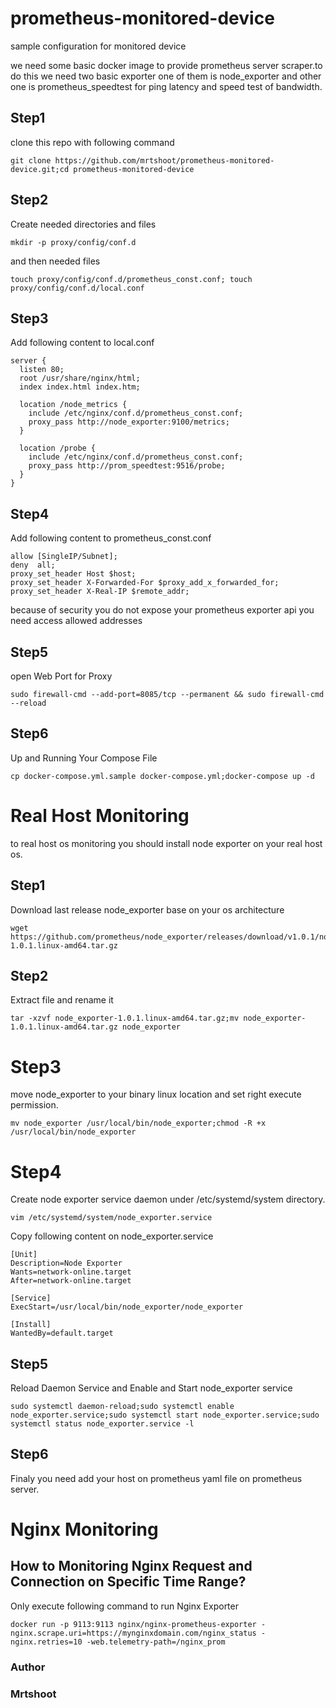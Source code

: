 # prometheus-monitored-device
sample configuration for monitored device

we need some basic docker image to provide prometheus server scraper.to do this we need two basic exporter one of them is node_exporter and other one is prometheus_speedtest for ping latency and speed test of bandwidth.

## Step1
clone this repo with following command

```
git clone https://github.com/mrtshoot/prometheus-monitored-device.git;cd prometheus-monitored-device
```

## Step2
Create needed directories and files
```
mkdir -p proxy/config/conf.d
```
and then needed files
```
touch proxy/config/conf.d/prometheus_const.conf; touch proxy/config/conf.d/local.conf
```
 
## Step3
Add following content to local.conf

```
server {
  listen 80;
  root /usr/share/nginx/html;
  index index.html index.htm;

  location /node_metrics {
    include /etc/nginx/conf.d/prometheus_const.conf;
    proxy_pass http://node_exporter:9100/metrics;
  }

  location /probe {
    include /etc/nginx/conf.d/prometheus_const.conf;
    proxy_pass http://prom_speedtest:9516/probe;
  }
}
```

## Step4
Add following content to prometheus_const.conf

```
allow [SingleIP/Subnet];
deny  all;
proxy_set_header Host $host;
proxy_set_header X-Forwarded-For $proxy_add_x_forwarded_for;
proxy_set_header X-Real-IP $remote_addr;
```

because of security you do not expose your prometheus exporter api you need access allowed addresses

## Step5
open Web Port for Proxy

```
sudo firewall-cmd --add-port=8085/tcp --permanent && sudo firewall-cmd --reload
```

## Step6
Up and Running Your Compose File

```
cp docker-compose.yml.sample docker-compose.yml;docker-compose up -d
```

# Real Host Monitoring
to real host os monitoring you should install node exporter on your real host os.

## Step1
Download last release node_exporter base on your os architecture
```
wget https://github.com/prometheus/node_exporter/releases/download/v1.0.1/node_exporter-1.0.1.linux-amd64.tar.gz
```

## Step2
Extract file and rename it
```
tar -xzvf node_exporter-1.0.1.linux-amd64.tar.gz;mv node_exporter-1.0.1.linux-amd64.tar.gz node_exporter
```

# Step3
move node_exporter to your binary linux location and set right execute permission.
```
mv node_exporter /usr/local/bin/node_exporter;chmod -R +x /usr/local/bin/node_exporter
```

# Step4
Create node exporter service daemon under /etc/systemd/system directory.
```
vim /etc/systemd/system/node_exporter.service
```

Copy following content on node_exporter.service
```
[Unit]
Description=Node Exporter
Wants=network-online.target
After=network-online.target

[Service]
ExecStart=/usr/local/bin/node_exporter/node_exporter

[Install]
WantedBy=default.target
```
## Step5
Reload Daemon Service and Enable and Start node_exporter service
```
sudo systemctl daemon-reload;sudo systemctl enable node_exporter.service;sudo systemctl start node_exporter.service;sudo systemctl status node_exporter.service -l
```

## Step6
Finaly you need add your host on prometheus yaml file on prometheus server.


# Nginx Monitoring

## How to Monitoring Nginx Request and Connection on Specific Time Range?

Only execute following command to run Nginx Exporter

```
docker run -p 9113:9113 nginx/nginx-prometheus-exporter -nginx.scrape.uri=https://mynginxdomain.com/nginx_status -nginx.retries=10 -web.telemetry-path=/nginx_prom
```

### Author
### Mrtshoot
